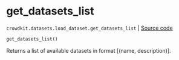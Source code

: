# get_datasets_list
`crowdkit.datasets.load_dataset.get_datasets_list` | [Source code](https://github.com/Toloka/crowd-kit/blob/v1.1.0.rc4/crowdkit/datasets/load_dataset.py#L32)

```python
get_datasets_list()
```

Returns a list of available datasets in format [(name, description)].

